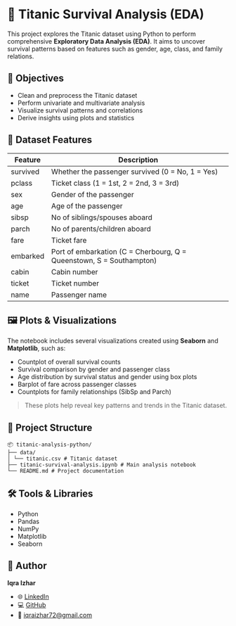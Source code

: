 # 🚢 Titanic Survival Analysis (EDA)

This project explores the Titanic dataset using Python to perform comprehensive **Exploratory Data Analysis (EDA)**. It aims to uncover survival patterns based on features such as gender, age, class, and family relations.

## 📌 Objectives

- Clean and preprocess the Titanic dataset
- Perform univariate and multivariate analysis
- Visualize survival patterns and correlations
- Derive insights using plots and statistics

## 🧠 Dataset Features

| Feature    | Description                                      |
|------------|--------------------------------------------------|
| survived   | Whether the passenger survived (0 = No, 1 = Yes) |
| pclass     | Ticket class (1 = 1st, 2 = 2nd, 3 = 3rd)         |
| sex        | Gender of the passenger                         |
| age        | Age of the passenger                            |
| sibsp      | No of siblings/spouses aboard                    |
| parch      | No of parents/children aboard                    |
| fare       | Ticket fare                                     |
| embarked   | Port of embarkation (C = Cherbourg, Q = Queenstown, S = Southampton) |
| cabin      | Cabin number                                    |
| ticket     | Ticket number                                   |
| name       | Passenger name                                  |

## 🖼️ Plots & Visualizations

The notebook includes several visualizations created using **Seaborn** and **Matplotlib**, such as:

- Countplot of overall survival counts  
- Survival comparison by gender and passenger class  
- Age distribution by survival status and gender using box plots  
- Barplot of fare across passenger classes  
- Countplots for family relationships (SibSp and Parch)

> These plots help reveal key patterns and trends in the Titanic dataset.

## 📁 Project Structure

```
📦 titanic-analysis-python/
├── data/
│ └── titanic.csv # Titanic dataset
├── titanic-survival-analysis.ipynb # Main analysis notebook
└── README.md # Project documentation
```

## 🛠️ Tools & Libraries

- Python
- Pandas
- NumPy
- Matplotlib
- Seaborn

## 👤 Author

**Iqra Izhar**

- 🌐 [LinkedIn](https://www.linkedin.com/in/iqra-izhar-08b8b8330)  
- 💻 [GitHub](https://github.com/iqraizhar72)  
- 📧 iqraizhar72@gmail.com

